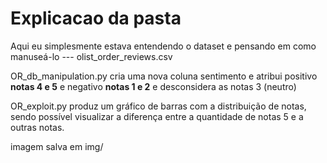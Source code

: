 # Explicacao da pasta
Aqui eu simplesmente estava entendendo o dataset e pensando em como manuseá-lo --- olist_order_reviews.csv

OR_db_manipulation.py cria uma nova coluna sentimento e atribui positivo **notas 4 e 5** e negativo **notas 1 e 2**
e desconsidera as notas 3 (neutro)

OR_exploit.py produz um gráfico de barras com a distribuição de notas, sendo possível visualizar a diferença entre a quantidade de notas 5 e a outras notas.

imagem salva em img/
